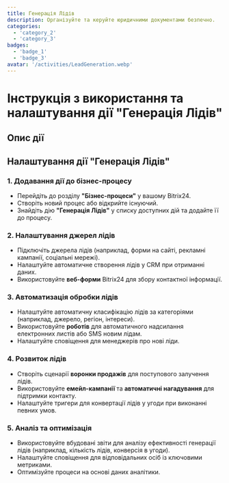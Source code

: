 ```yaml
---
title: Генерація Лідів
description: Організуйте та керуйте юридичними документами безпечно.
categories: 
  - 'category_2'
  - 'category_3'
badges: 
  - 'badge_1'
  - 'badge_3'
avatar: '/activities/LeadGeneration.webp'
---
```


# Інструкція з використання та налаштування дії "Генерація Лідів"

## Опис дії

## **Налаштування дії "Генерація Лідів"**

### 1. Додавання дії до бізнес-процесу
- Перейдіть до розділу **"Бізнес-процеси"** у вашому Bitrix24.
- Створіть новий процес або відкрийте існуючий.
- Знайдіть дію **"Генерація Лідів"** у списку доступних дій та додайте її до процесу.

### 2. Налаштування джерел лідів
- Підключіть джерела лідів (наприклад, форми на сайті, рекламні кампанії, соціальні мережі).
- Налаштуйте автоматичне створення лідів у CRM при отриманні даних.
- Використовуйте **веб-форми** Bitrix24 для збору контактної інформації.

### 3. Автоматизація обробки лідів
- Налаштуйте автоматичну класифікацію лідів за категоріями (наприклад, джерело, регіон, інтереси).
- Використовуйте **роботів** для автоматичного надсилання електронних листів або SMS новим лідам.
- Налаштуйте сповіщення для менеджерів про нові ліди.

### 4. Розвиток лідів
- Створіть сценарії **воронки продажів** для поступового залучення лідів.
- Використовуйте **емейл-кампанії** та **автоматичні нагадування** для підтримки контакту.
- Налаштуйте тригери для конвертації лідів у угоди при виконанні певних умов.

### 5. Аналіз та оптимізація
- Використовуйте вбудовані звіти для аналізу ефективності генерації лідів (наприклад, кількість лідів, конверсія в угоди).
- Налаштуйте сповіщення для відповідальних осіб із ключовими метриками.
- Оптимізуйте процеси на основі даних аналітики.